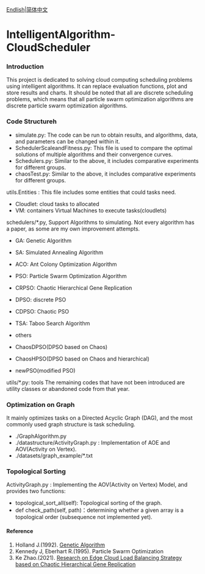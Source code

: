 [Endlish](README_en.md)|[简体中文](README.md)

# IntelligentAlgorithm-CloudScheduler

### Introduction
This project is dedicated to solving cloud computing scheduling problems using intelligent algorithms. It can replace evaluation functions, plot and store results and charts. It should be noted that all are discrete scheduling problems, which means that all particle swarm optimization algorithms are discrete particle swarm optimization algorithms.

### Code Structureh

- simulate.py: The code can be run to obtain results, and algorithms, data, and parameters can be changed within it.
- SchedulerScaleandFitness.py: This file is used to compare the optimal solutions of multiple algorithms and their convergence curves.
- Schedulers.py: Similar to the above, it includes comparative experiments for different groups.
- chaosTest.py: Similar to the above, it includes comparative experiments for different groups.

utils.Entities : This file includes some entities that could tasks need.
- Cloudlet: cloud tasks to allocated
- VM: containers Virtual Machines to execute tasks(cloudlets)

schedulers/*.py, Support Algorithms to simulating.
Not every algorithm has a paper, as some are my own improvement attempts.
- GA: Genetic Algorithm
- SA: Simulated Annealing Algorithm
- ACO: Ant Colony Optimization Algorithm
- PSO: Particle Swarm Optimization Algorithm
- CRPSO: Chaotic Hierarchical Gene Replication
- DPSO: discrete PSO
- CDPSO: Chaotic PSO
- TSA: Taboo Search Algorithm
- others


- ChaosDPSO(DPSO based on Chaos)
- ChaosHPSO(DPSO based on Chaos and hierarchical)
- newPSO(modified PSO)

utils/*.py: tools 
The remaining codes that have not been introduced are utility classes or abandoned code from that year.


### Optimization on Graph
It mainly optimizes tasks on a Directed Acyclic Graph (DAG), and the most commonly used graph structure is task scheduling.
- ./GraphAlgorithm.py
- ./datastructure/ActivityGraph.py : Implementation of AOE and AOV(Activity on Vertex).
- ./datasets/graph_example/*.txt

### Topological Sorting
ActivityGraph.py : Implementing the AOV(Activity on Vertex) Model, and provides two functions:
- topological_sort_all(self): Topological sorting of the graph.
- def check_path(self, path)：determining whether a given array is a topological order (subsequence not implemented yet).


#### Reference

1. Holland J.(1992). [Genetic Algorithm](https://doi.org/10.1038/scientificamerican0792-66)
2. Kennedy J, Eberhart R.(1995). Particle Swarm Optimization 
3. Ke Zhao.(2021). [Research on Edge Cloud Load Balancing Strategy based on Chaotic Hierarchical Gene Replication](https://www.fujipress.jp/jaciii/jc/jacii002600050758/)
